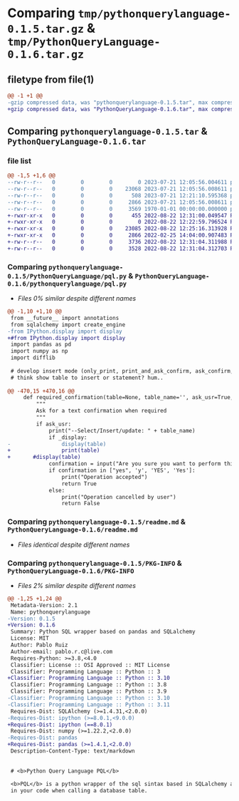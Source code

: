 # Comparing `tmp/pythonquerylanguage-0.1.5.tar.gz` & `tmp/PythonQueryLanguage-0.1.6.tar.gz`

## filetype from file(1)

```diff
@@ -1 +1 @@
-gzip compressed data, was "pythonquerylanguage-0.1.5.tar", max compression
+gzip compressed data, was "PythonQueryLanguage-0.1.6.tar", max compression
```

## Comparing `pythonquerylanguage-0.1.5.tar` & `PythonQueryLanguage-0.1.6.tar`

### file list

```diff
@@ -1,5 +1,6 @@
--rw-r--r--   0        0        0        0 2023-07-21 12:05:56.004611 pythonquerylanguage-0.1.5/PythonQueryLanguage/__init__.py
--rw-r--r--   0        0        0    23068 2023-07-21 12:05:56.008611 pythonquerylanguage-0.1.5/PythonQueryLanguage/pql.py
--rw-r--r--   0        0        0      508 2023-07-21 12:21:10.595368 pythonquerylanguage-0.1.5/pyproject.toml
--rw-r--r--   0        0        0     2866 2023-07-21 12:05:56.008611 pythonquerylanguage-0.1.5/readme.md
--rw-r--r--   0        0        0     3569 1970-01-01 00:00:00.000000 pythonquerylanguage-0.1.5/PKG-INFO
+-rwxr-xr-x   0        0        0      455 2022-08-22 12:31:00.049547 PythonQueryLanguage-0.1.6/pyproject.toml
+-rwxr-xr-x   0        0        0        0 2022-08-22 12:22:59.796524 PythonQueryLanguage-0.1.6/pythonquerylanguage/__init__.py
+-rwxr-xr-x   0        0        0    23085 2022-08-22 12:25:16.313928 PythonQueryLanguage-0.1.6/pythonquerylanguage/pql.py
+-rwxr-xr-x   0        0        0     2866 2022-02-25 14:04:00.907483 PythonQueryLanguage-0.1.6/readme.md
+-rw-r--r--   0        0        0     3736 2022-08-22 12:31:04.311988 PythonQueryLanguage-0.1.6/setup.py
+-rw-r--r--   0        0        0     3528 2022-08-22 12:31:04.312703 PythonQueryLanguage-0.1.6/PKG-INFO
```

### Comparing `pythonquerylanguage-0.1.5/PythonQueryLanguage/pql.py` & `PythonQueryLanguage-0.1.6/pythonquerylanguage/pql.py`

 * *Files 0% similar despite different names*

```diff
@@ -1,10 +1,10 @@
 from __future__ import annotations
 from sqlalchemy import create_engine
-from IPython.display import display
+#from IPython.display import display
 import pandas as pd
 import numpy as np
 import difflib
 
 # develop insert mode (only_print, print_and_ask_confirm, ask_confirm, nothing)
 # think show table to insert or statement? hum..
 
@@ -470,15 +470,16 @@
     def required_confirmation(table=None, table_name='', ask_usr=True, _display=True):
         """
         Ask for a text confirmation when required
         """
         if ask_usr:
             print("--Select/Insert/update: " + table_name)
             if _display:
-                display(table)
+                print(table)
+		#display(table)
             confirmation = input("Are you sure you want to perform this operation?")
             if confirmation in ["yes", 'y', 'YES', 'Yes']:
                 print("Operation accepted")
                 return True
             else:
                 print("Operation cancelled by user")
                 return False
```

### Comparing `pythonquerylanguage-0.1.5/readme.md` & `PythonQueryLanguage-0.1.6/readme.md`

 * *Files identical despite different names*

### Comparing `pythonquerylanguage-0.1.5/PKG-INFO` & `PythonQueryLanguage-0.1.6/PKG-INFO`

 * *Files 2% similar despite different names*

```diff
@@ -1,25 +1,24 @@
 Metadata-Version: 2.1
 Name: pythonquerylanguage
-Version: 0.1.5
+Version: 0.1.6
 Summary: Python SQL wrapper based on pandas and SQLalchemy
 License: MIT
 Author: Pablo Ruiz
 Author-email: pablo.r.c@live.com
 Requires-Python: >=3.8,<4.0
 Classifier: License :: OSI Approved :: MIT License
 Classifier: Programming Language :: Python :: 3
+Classifier: Programming Language :: Python :: 3.10
 Classifier: Programming Language :: Python :: 3.8
 Classifier: Programming Language :: Python :: 3.9
-Classifier: Programming Language :: Python :: 3.10
-Classifier: Programming Language :: Python :: 3.11
 Requires-Dist: SQLAlchemy (>=1.4.31,<2.0.0)
-Requires-Dist: ipython (>=8.0.1,<9.0.0)
+Requires-Dist: ipython (==8.0.1)
 Requires-Dist: numpy (>=1.22.2,<2.0.0)
-Requires-Dist: pandas
+Requires-Dist: pandas (>=1.4.1,<2.0.0)
 Description-Content-Type: text/markdown
 
 
 # <b>Python Query Language PQL</b>
 
 <b>PQL</b> is a python wrapper of the sql sintax based in SQLalchemy and pandas, this code introduces a new syntax to use 
 in your code when calling a database table.
```

